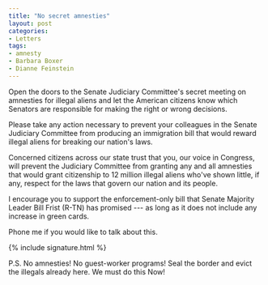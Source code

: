 ```yaml
---
title: "No secret amnesties"
layout: post
categories:
- Letters
tags:
- amnesty
- Barbara Boxer
- Dianne Feinstein
---
```


Open the doors to the Senate Judiciary Committee's secret meeting on amnesties for illegal aliens and let the American citizens know which Senators are responsible for making the right or wrong decisions.

Please take any action necessary to prevent your colleagues in the Senate Judiciary Committee from producing an immigration bill that would reward illegal aliens for breaking our nation's laws.

Concerned citizens across our state trust that you, our voice in Congress, will prevent the Judiciary Committee from granting any and all amnesties that would grant citizenship to 12 million illegal aliens who've shown little, if any, respect for the laws that govern our nation and its people.

I encourage you to support the enforcement-only bill that Senate Majority Leader Bill Frist (R-TN) has promised --- as long as it does not include any increase in green cards.

Phone me if you would like to talk about this.

{% include signature.html %}

P.S. No amnesties! No guest-worker programs! Seal the border and evict the illegals already here. We must do this Now!